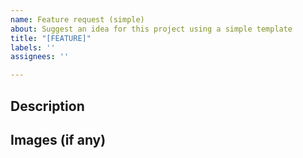 ```yaml
---
name: Feature request (simple)
about: Suggest an idea for this project using a simple template
title: "[FEATURE]"
labels: ''
assignees: ''

---
```


## Description

## Images (if any)


